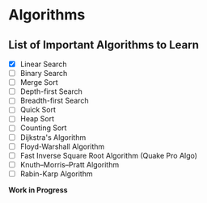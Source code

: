 # Algorithms

## List of Important Algorithms to Learn

- [x] Linear Search
- [ ] Binary Search
- [ ] Merge Sort
- [ ] Depth-first Search
- [ ] Breadth-first Search
- [ ] Quick Sort
- [ ] Heap Sort
- [ ] Counting Sort
- [ ] Dijkstra's Algorithm
- [ ] Floyd-Warshall Algorithm
- [ ] Fast Inverse Square Root Algorithm (Quake Pro Algo)
- [ ] Knuth–Morris–Pratt Algorithm
- [ ] Rabin-Karp Algorithm

**Work in Progress**
